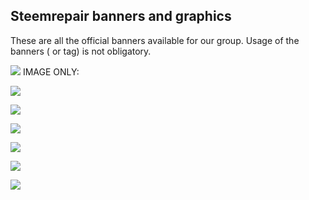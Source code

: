 
## Steemrepair banners and graphics

These are all the official banners available for our group.
Usage of the banners ( or tag) is not obligatory.


![](https://i.imgur.com/8j8zmhA.png)
IMAGE ONLY: 

![](https://i.imgur.com/3PctuXk.png?1)

![](https://i.imgur.com/A01eQzv.png)

![](https://i.imgur.com/zZIx0CD.png)


![](https://i.imgur.com/6W9RfQw.png)


![](https://i.imgur.com/pN3XxOr.png)


![](https://i.imgur.com/1eUFQHh.png)
